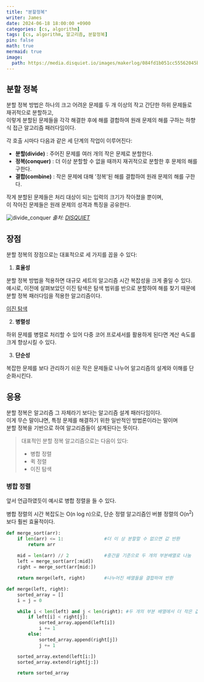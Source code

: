 ```yaml
---
title: "분할정복"
writer: James
date: 2024-06-18 18:00:00 +0900
categories: [cs, algorithm]
tags: [cs, algorithm, 알고리즘, 분할정복]
pin: false
math: true
mermaid: true
image:
  path: https://media.disquiet.io/images/makerlog/084fd1b051cc55562045b03e7a50294b599336b537eabfcf6f0d3adf5d5aeee1
---
```


## 분할 정복

분할 정복 방법은 하나의 크고 어려운 문제를 두 개 이상의 작고 간단한 하위 문제들로 재귀적으로 분할하고,  
이렇게 분할된 문제들을 각각 해결한 후에 해를 결합하여 원래 문제의 해를 구하는 하향식 접근 알고리즘 패러다임이다.    

각 호출 시마다 다음과 같은 세 단계의 작업이 이루어진다:  

- **분할(divide)** : 주어진 문제를 여러 개의 작은 문제로 분할한다. 
- **정복(conquer)** : 더 이상 분할할 수 없을 때까지 재귀적으로 분할한 후 문제의 해를 구한다.
- **결합(combine)** :  작은 문제에 대해 '정복'된 해를 결합하여 원래 문제의 해를 구한다. 

작게 분할된 문제들은 처리 대상이 되는 입력의 크기가 작아졌을 뿐이며,  
이 작아진 문제들은 원래 문제의 성격과 특징을 공유한다.  

![divide_conquer](https://media.disquiet.io/images/makerlog/084fd1b051cc55562045b03e7a50294b599336b537eabfcf6f0d3adf5d5aeee1)
*출처: [DISQUIET](https://disquiet.io/@offlight_jean/makerlog/%ED%83%9C%EC%8A%A4%ED%81%AC-%EA%B4%80%EB%A6%AC%EC%9D%98-%EB%8B%A8%EA%B3%84%EB%B3%84-%EC%A0%84%EB%9E%B5-%EB%B6%84%ED%95%A0%EC%A0%95%EB%B3%B5%EB%B2%95%EC%9C%BC%EB%A1%9C-%EC%97%85%EB%AC%B4-%EC%83%9D%EC%82%B0%EC%84%B1-%EB%86%92%EC%9D%B4%EA%B8%B0)*

## 장점

분할 정복의 장점으로는 대표적으로 세 가지를 꼽을 수 있다:  

1. **효율성**  

분할 정복 방법을 적용하면 대규모 세트의 알고리즘 시간 복잡성을 크게 줄일 수 있다.  
예시로, 이전에 살펴보았던 이진 탐색은 탐색 범위를 반으로 분할하여 해를 찾기 때문에 분할 정복 패러다임을 적용한 알고리즘이다. 

[이진 탐색](https://jaenam615.github.io/posts/binary_search/)  

2. **병렬성**  

하위 문제를 병렬로 처리할 수 있어 다중 코어 프로세서를 활용하게 된다면 계산 속도를 크게 향상시킬 수 있다.  

3. **단순성**  

복잡한 문제를 보다 관리하기 쉬운 작은 문제들로 나누어 알고리즘의 설계와 이해를 단순화시킨다.  

## 응용

분할 정복은 알고리즘 그 자체라기 보다는 알고리즘 설계 패러다임이다.  
이게 무슨 말이냐면, 특정 문제를 해결하기 위한 일반적인 방법론이라는 말이며  
분할 정복을 기반으로 하여 알고리즘들이 설계된다는 뜻이다.  

>대표적인 분할 정복 알고리즘으로는 다음이 있다:
>- 병합 정렬
>- 퀵 정렬
>- 이진 탐색  

### 병합 정렬

앞서 언급하였듯이 예시로 병합 정렬을 들 수 있다.

병합 정렬의 시간 복잡도는 O(n log n)으로, 단순 정렬 알고리즘인 버블 정렬의 O(n<sup>2</sup>) 보다 훨씬 효율적이다.  

```python
def merge_sort(arr):
    if len(arr) <= 1:               #더 이 상 분할할 수 없으면 값 반환 
        return arr
    
    mid = len(arr) // 2             #중간을 기준으로 두 개의 부분배열로 나눔
    left = merge_sort(arr[:mid]) 
    right = merge_sort(arr[mid:])

    return merge(left, right)       #나누어진 배열들을 결합하여 반환

def merge(left, right):
    sorted_array = []
    i = j = 0

    while i < len(left) and j < len(right): #두 개의 부분 배열에서 더 작은 값을 새 배열에 삽입
        if left[i] < right[j]:
            sorted_array.append(left[i])
            i += 1
        else:
            sorted_array.append(right[j])
            j += 1

    sorted_array.extend(left[i:])
    sorted_array.extend(right[j:])

    return sorted_array
```